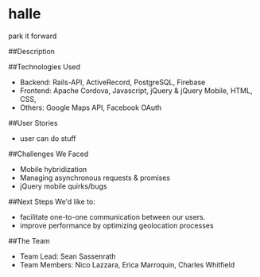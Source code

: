 # halle
park it forward

##Description

##Technologies Used
  * Backend: Rails-API, ActiveRecord, PostgreSQL, Firebase
  * Frontend: Apache Cordova, Javascript, jQuery & jQuery Mobile, HTML, CSS,
  * Others: Google Maps API, Facebook OAuth

##User Stories
  * user can do stuff

##Challenges We Faced
  * Mobile hybridization
  * Managing asynchronous requests & promises
  * jQuery mobile quirks/bugs

##Next Steps
  We'd like to:
  * facilitate one-to-one communication between our users.
  * improve performance by optimizing geolocation processes



##The Team
  * Team Lead: Sean Sassenrath
  * Team Members: Nico Lazzara, Erica Marroquin, Charles Whitfield